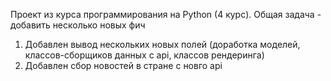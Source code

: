 Проект из курса программирования на Python (4 курс).
Общая задача - добавить несколько новых фич

1. Добавлен вывод нескольких новых полей (доработка моделей, классов-сборщиков данных с api, классов рендеринга)
2. Добавлен сбор новостей в стране с новго api